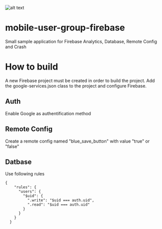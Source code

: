 ![alt text](https://www.bitrise.io/app/41230f25ccd1bfc9.svg?token=FvYL0SORH7xMgrm1G9XlUQ)

# mobile-user-group-firebase
Small sample application for Firebase Analytics, Database, Remote Config and Crash

# How to build
A new Firebase project must be created in order to build the project. Add the google-services.json class to the project and configure Firebase.

## Auth
Enable Google as authentification method

## Remote Config
Create a remote config named "blue_save_button" with value "true" or "false"

## Datbase
Use following rules

    {
	    "rules": {
	      "users": {
	        "$uid": {
	          ".write": "$uid === auth.uid",
	          ".read": "$uid === auth.uid"
	        }
	      }
	    }
	  }
